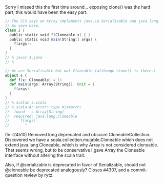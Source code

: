 Sorry I missed this the first time around... exposing clone() was the hard part, this would have been the easy part.
```scala
// The JLS says an Array implements java.io.Serializable and java.lang.Cloneable.
// As seen here.
class J {
  public static void f(Cloneable x) { }
  public static void main(String[] args) {
    f(args);
  }
}
// % javac J.java
// %
```
```scala
// We are Serializable but not Cloneable (although clone() is there.)
object s {
  def f(x: Cloneable) = ()
  def main(args: Array[String]): Unit = {
    f(args)
  }
}
// % scalac s.scala 
// s.scala:4: error: type mismatch;
//  found   : Array[String]
//  required: java.lang.Cloneable
//     f(args)
//       ^
```
(In r24510) Removed long deprecated and obscure CloneableCollection.
Discovered we have a scala.collection.mutable.Cloneable which
does not extend java.lang.Cloneable, which is why Array is not
considered cloneable.  That seems wrong, but to be conservative
I gave Array the Cloneable interface without altering the scala
trait.

Also, if @serializable is deprecated in favor of Serializable,
should not @cloneable be deprecated analogously? Closes #4307,
and a commit-question review by rytz.
